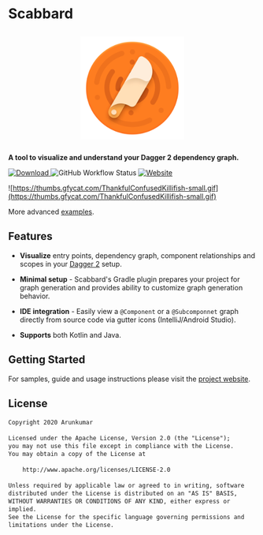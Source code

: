 
# Scabbard

<p align="center">
<img src="docs/images/scabbard-icon.png" 
width="210" hspace="10" vspace="10">
</p>

**A tool to visualize and understand your Dagger 2 dependency graph.**

[![Download](https://api.bintray.com/packages/arunkumar9t2/maven/scabbard-processor/images/download.svg) ](https://bintray.com/arunkumar9t2/maven/scabbard-processor/_latestVersion)![GitHub Workflow Status](https://img.shields.io/github/workflow/status/arunkumar9t2/scabbard/Build%20Workflow)
[![Website](https://img.shields.io/badge/documentation-%20-brightgreen.svg)](https://arunkumar9t2.github.io/scabbard/)


![https://thumbs.gfycat.com/ThankfulConfusedKillifish-small.gif](https://thumbs.gfycat.com/ThankfulConfusedKillifish-small.gif)


More advanced [examples](https://arunkumar9t2.github.io/scabbard/examples/).

## Features

* **Visualize** entry points, dependency graph, component relationships and scopes in your [Dagger 2](https://github.com/google/dagger) setup.

* **Minimal setup** - Scabbard's Gradle plugin prepares your project for graph generation and provides ability to customize graph generation behavior.

* **IDE integration** - Easily view a `@Component` or a `@Subcomponnet` graph directly from source code via gutter icons (IntelliJ/Android Studio).

* **Supports** both Kotlin and Java.

## Getting Started

For samples, guide and usage instructions please visit the [project website](https://arunkumar9t2.github.io/scabbard/).

## License

    Copyright 2020 Arunkumar

    Licensed under the Apache License, Version 2.0 (the "License");
    you may not use this file except in compliance with the License.
    You may obtain a copy of the License at

        http://www.apache.org/licenses/LICENSE-2.0

    Unless required by applicable law or agreed to in writing, software
    distributed under the License is distributed on an "AS IS" BASIS,
    WITHOUT WARRANTIES OR CONDITIONS OF ANY KIND, either express or implied.
    See the License for the specific language governing permissions and
    limitations under the License.